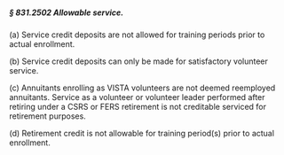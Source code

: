 ##### § 831.2502 Allowable service. #####

(a) Service credit deposits are not allowed for training periods prior to actual enrollment.

(b) Service credit deposits can only be made for satisfactory volunteer service.

(c) Annuitants enrolling as VISTA volunteers are not deemed reemployed annuitants. Service as a volunteer or volunteer leader performed after retiring under a CSRS or FERS retirement is not creditable serviced for retirement purposes.

(d) Retirement credit is not allowable for training period(s) prior to actual enrollment.